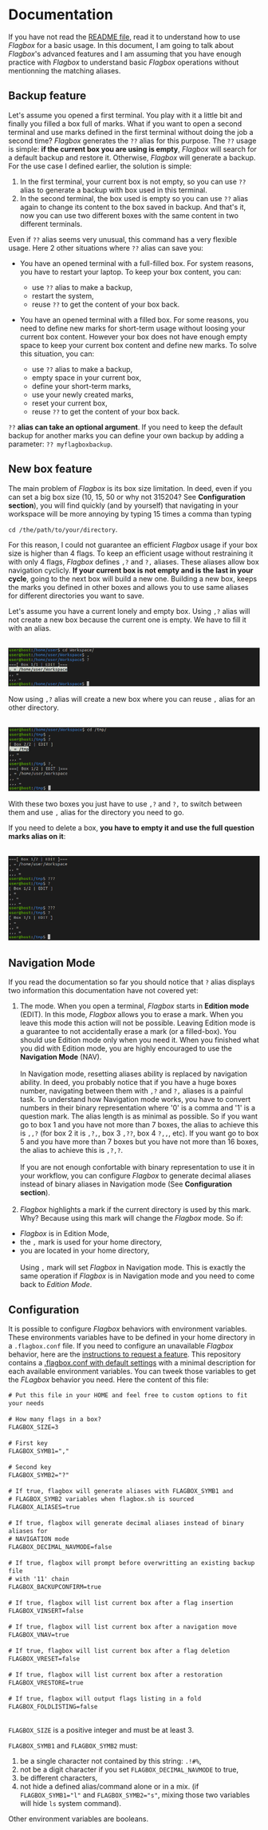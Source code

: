# Documentation

If you have not read the
[README file](https://github.com/pabtomas/flagbox/blob/master/README.md), read
it to understand how to use *Flagbox* for a basic usage. In this document, I
am going to talk about *Flagbox*'s advanced features and I am assuming that
you have enough practice with *Flagbox* to understand basic *Flagbox*
operations without mentionning the matching aliases.

## Backup feature

Let's assume you opened a first terminal. You play with it a little bit and
finally you filled a box full of marks. What if you want to open a second
terminal and use marks defined in the first terminal without doing the job a
second time? *Flagbox* generates the `??` alias for this purpose. The `??`
usage is simple: **if the current box you are using is empty**, *Flagbox* will
search for a default backup and restore it. Otherwise, *Flagbox* will generate
a backup. For the use case I defined earlier, the solution is simple:
1) In the first terminal, your current box is not empty, so you can use `??`
alias to generate a backup with box used in this terminal.
2) In the second terminal, the box used is empty so you can use `??` alias
again to change its content to the box saved in backup. And that's it, now you
can use two different boxes with the same content in two different terminals.

Even if `??` alias seems very unusual, this command has a very flexible usage.
Here 2 other situations where `??` alias can save you:
- You have an opened terminal with a full-filled box. For system reasons, you
have to restart your laptop. To keep your box content, you can:
  - use `??` alias to make a backup,
  - restart the system,
  - reuse `??` to get the content of your box back.

- You have an opened terminal with a filled box. For some reasons, you need to
define new marks for short-term usage without loosing your current box
content. However your box does not have enough empty space to keep your
current box content and define new marks. To solve this situation, you can:
  - use `??` alias to make a backup,
  - empty space in your current box,
  - define your short-term marks,
  - use your newly created marks,
  - reset your current box,
  - reuse `??` to get the content of your box back.

`??` **alias can take an optional argument**. If you need to keep the default
backup for another marks you can define your own backup by adding a parameter:
`?? myflagboxbackup`.

## New box feature

The main problem of *Flagbox* is its box size limitation. In deed, even if you
can set a big box size (10, 15, 50 or why not 315204? See
**Configuration section**), you will find quickly (and by yourself) that
navigating in your workspace will be more annoying by typing 15 times a comma
than typing

`cd /the/path/to/your/directory`.

For this reason, I could not guarantee an efficient *Flagbox* usage if your
box size is higher than 4 flags. To keep an efficient usage without
restraining it with only 4 flags, *Flagbox* defines `,?` and `?,` aliases.
These aliases allow box navigation cyclicly. **If your current box is not
empty and is the last in your cycle**, going to the next box will build a
new one. Building a new box, keeps the marks you defined in other boxes and
allows you to use same aliases for different directories you want to save.

Let's assume you have a current lonely and empty box. Using `,?` alias will
not create a new box because the current one is empty. We have to fill it with
an alias.

</br>
<img src="/media/filledbox.png">
</br>

Now using `,?` alias will create a new box where you can reuse `,` alias for
an other directory.

</br>
<img src="/media/2boxes.png">
</br>

With these two boxes you just have to use `,?` and `?,` to switch between them
and use `,` alias for the directory you need to go.

If you need to delete a box, **you have to empty it and use the full question
marks alias on it**:

</br>
<img src="/media/deletebox.png">

## Navigation Mode

If you read the documentation so far you should notice that `?` alias displays
two information this documentation have not covered yet:
1. The mode. When you open a terminal, *Flagbox* starts in **Edition mode**
(EDIT). In this mode, *Flagbox* allows you to erase a mark. When you leave
this mode this action will not be possible. Leaving Edition mode is a
guarantee to not accidentally erase a mark (or a filled-box). You should use
Edition mode only when you need it. When you finished what you did with
Edition mode, you are highly encouraged to use the **Navigation Mode** (NAV).
</br></br>In Navigation mode, resetting aliases ability is replaced by
navigation ability. In deed, you probably notice that if you have a huge boxes
number, navigating between them with `,?` and `?,` aliases is a painful task.
To understand how Navigation mode works, you have to convert numbers in their
binary representation where '0' is a comma and '1' is a question mark. The
alias length is as minimal as possible. So if you want go to box 1 and you
have not more than 7 boxes, the alias to achieve this is `,,?` (for box 2 it
is `,?,`, box 3 `,??`, box 4 `?,,`, etc). If you want go to box 5 and you have
more than 7 boxes but you have not more than 16 boxes, the alias to achieve
this is `,?,?`. </br></br>If you are not enough confortable with binary
representation to use it in your workflow, you can configure *Flagbox* to
generate decimal aliases instead of binary aliases in Navigation mode (See
**Configuration section**).</br></br>
2. *Flagbox* highlights a mark if the current directory is used by this mark.
Why? Because using this mark will change the *Flagbox* mode. So if:
  - *Flagbox* is in Edition Mode,
  - the `,` mark is used for your home directory,
  - you are located in your home directory,
</br></br> Using `,` mark will set *Flagbox* in Navigation mode. This is
exactly the same operation if *Flagbox* is in Navigation mode and you need to
come back to *Edition Mode*.

## Configuration

It is possible to configure *Flagbox* behaviors with environment variables.
These environments variables have to be defined in your home directory in a
`.flagbox.conf` file. If you need to configure an unavailable *Flagbox*
behavior, here are the [instructions to request a feature](https://github.com/pabtomas/flagbox/blob/master/CONTRIBUTING.md).
This repository contains a [.flagbox.conf with default settings](https://github.com/pabtomas/flagbox/blob/master/.flagbox.conf)
with a minimal description for each available environment variables. You can
tweek those variables to get the *FLagbox* behavior you need. Here the content
of this file:
```
# Put this file in your HOME and feel free to custom options to fit your needs

# How many flags in a box?
FLAGBOX_SIZE=3

# First key
FLAGBOX_SYMB1=","

# Second key
FLAGBOX_SYMB2="?"

# If true, flagbox will generate aliases with FLAGBOX_SYMB1 and
# FLAGBOX_SYMB2 variables when flagbox.sh is sourced
FLAGBOX_ALIASES=true

# If true, flagbox will generate decimal aliases instead of binary aliases for
# NAVIGATION mode
FLAGBOX_DECIMAL_NAVMODE=false

# If true, flagbox will prompt before overwritting an existing backup file
# with '11' chain
FLAGBOX_BACKUPCONFIRM=true

# If true, flagbox will list current box after a flag insertion
FLAGBOX_VINSERT=false

# If true, flagbox will list current box after a navigation move
FLAGBOX_VNAV=true

# If true, flagbox will list current box after a flag deletion
FLAGBOX_VRESET=false

# If true, flagbox will list current box after a restoration
FLAGBOX_VRESTORE=true

# If true, flagbox will output flags listing in a fold
FLAGBOX_FOLDLISTING=false
```

</br>`FLAGBOX_SIZE` is a positive integer and must be at least 3.

`FLAGBOX_SYMB1` and `FLAGBOX_SYMB2` must:
1. be a single character not contained by this string: `.!#%`,
2. not be a digit character if you set `FLAGBOX_DECIMAL_NAVMODE` to true,
3. be different characters,
4. not hide a defined alias/command alone or in a mix. (if `FLAGBOX_SYMB1="l"`
and `FLAGBOX_SYMB2="s"`, mixing those two variables will hide `ls` system
command).

Other environment variables are booleans.
